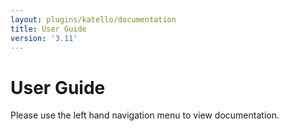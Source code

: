 ```yaml
---
layout: plugins/katello/documentation
title: User Guide
version: '3.11'
---
```


# User Guide

Please use the left hand navigation menu to view documentation.
